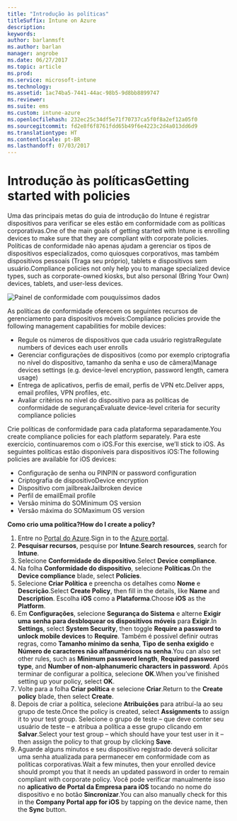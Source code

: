 ```yaml
---
title: "Introdução às políticas"
titleSuffix: Intune on Azure
description: 
keywords: 
author: barlanmsft
ms.author: barlan
manager: angrobe
ms.date: 06/27/2017
ms.topic: article
ms.prod: 
ms.service: microsoft-intune
ms.technology: 
ms.assetid: 1ac74ba5-7441-44ac-98b5-9d8bb8899747
ms.reviewer: 
ms.suite: ems
ms.custom: intune-azure
ms.openlocfilehash: 232ec25c34df5e71f70737ca5f0f8a2ef12a05f0
ms.sourcegitcommit: fd2e8f6f8761fdd65b49f6e4223c2d4a013dd6d9
ms.translationtype: HT
ms.contentlocale: pt-BR
ms.lasthandoff: 07/03/2017
---
```

# <span data-ttu-id="b4cff-102">Introdução às políticas</span><span class="sxs-lookup"><span data-stu-id="b4cff-102">Getting started with policies</span></span>
<a id="getting-started-with-policies" class="xliff"></a>

<span data-ttu-id="b4cff-103">Uma das principais metas do guia de introdução do Intune é registrar dispositivos para verificar se eles estão em conformidade com as políticas corporativas.</span><span class="sxs-lookup"><span data-stu-id="b4cff-103">One of the main goals of getting started with Intune is enrolling devices to make sure that they are compliant with corporate policies.</span></span> <span data-ttu-id="b4cff-104">Políticas de conformidade não apenas ajudam a gerenciar os tipos de dispositivos especializados, como quiosques corporativos, mas também dispositivos pessoais (Traga seu próprio), tablets e dispositivos sem usuário.</span><span class="sxs-lookup"><span data-stu-id="b4cff-104">Compliance policies not only help you to manage specialized device types, such as corporate-owned kiosks, but also personal (Bring Your Own) devices, tablets, and user-less devices.</span></span>

![Painel de conformidade com pouquíssimos dados](/intune/media/generic-compliance-dashboard.png)

<span data-ttu-id="b4cff-106">As políticas de conformidade oferecem os seguintes recursos de gerenciamento para dispositivos móveis:</span><span class="sxs-lookup"><span data-stu-id="b4cff-106">Compliance policies provide the following management capabilities for mobile devices:</span></span>

* <span data-ttu-id="b4cff-107">Regule os números de dispositivos que cada usuário registra</span><span class="sxs-lookup"><span data-stu-id="b4cff-107">Regulate numbers of devices each user enrolls</span></span>
* <span data-ttu-id="b4cff-108">Gerenciar configurações de dispositivos (como por exemplo criptografia no nível do dispositivo, tamanho da senha e uso de câmera)</span><span class="sxs-lookup"><span data-stu-id="b4cff-108">Manage devices settings (e.g. device-level encryption, password length, camera usage)</span></span>
* <span data-ttu-id="b4cff-109">Entrega de aplicativos, perfis de email, perfis de VPN etc.</span><span class="sxs-lookup"><span data-stu-id="b4cff-109">Deliver apps, email profiles, VPN profiles, etc.</span></span>
* <span data-ttu-id="b4cff-110">Avaliar critérios no nível do dispositivo para as políticas de conformidade de segurança</span><span class="sxs-lookup"><span data-stu-id="b4cff-110">Evaluate device-level criteria for security compliance policies</span></span>

<span data-ttu-id="b4cff-111">Crie políticas de conformidade para cada plataforma separadamente.</span><span class="sxs-lookup"><span data-stu-id="b4cff-111">You create compliance policies for each platform separately.</span></span> <span data-ttu-id="b4cff-112">Para este exercício, continuaremos com o iOS.</span><span class="sxs-lookup"><span data-stu-id="b4cff-112">For this exercise, we’ll stick to iOS.</span></span> <span data-ttu-id="b4cff-113">As seguintes políticas estão disponíveis para dispositivos iOS:</span><span class="sxs-lookup"><span data-stu-id="b4cff-113">The following policies are available for iOS devices:</span></span>

* <span data-ttu-id="b4cff-114">Configuração de senha ou PIN</span><span class="sxs-lookup"><span data-stu-id="b4cff-114">PIN or password configuration</span></span>
* <span data-ttu-id="b4cff-115">Criptografia de dispositivo</span><span class="sxs-lookup"><span data-stu-id="b4cff-115">Device encryption</span></span>
* <span data-ttu-id="b4cff-116">Dispositivo com jailbreak</span><span class="sxs-lookup"><span data-stu-id="b4cff-116">Jailbroken device</span></span>
* <span data-ttu-id="b4cff-117">Perfil de email</span><span class="sxs-lookup"><span data-stu-id="b4cff-117">Email profile</span></span>
* <span data-ttu-id="b4cff-118">Versão mínima do SO</span><span class="sxs-lookup"><span data-stu-id="b4cff-118">Minimum OS version</span></span>
* <span data-ttu-id="b4cff-119">Versão máxima do SO</span><span class="sxs-lookup"><span data-stu-id="b4cff-119">Maximum OS version</span></span>

<span data-ttu-id="b4cff-120">__Como crio uma política?__</span><span class="sxs-lookup"><span data-stu-id="b4cff-120">__How do I create a policy?__</span></span>

1. <span data-ttu-id="b4cff-121">Entre no [Portal do Azure](https://portal.azure.com).</span><span class="sxs-lookup"><span data-stu-id="b4cff-121">Sign in to the [Azure portal](https://portal.azure.com).</span></span>
2. <span data-ttu-id="b4cff-122">**Pesquisar recursos**, pesquise por **Intune**.</span><span class="sxs-lookup"><span data-stu-id="b4cff-122">**Search resources**, search for **Intune**.</span></span>
3. <span data-ttu-id="b4cff-123">Selecione **Conformidade do dispositivo**.</span><span class="sxs-lookup"><span data-stu-id="b4cff-123">Select **Device compliance**.</span></span>
4. <span data-ttu-id="b4cff-124">Na folha **Conformidade do dispositivo**, selecione **Políticas**.</span><span class="sxs-lookup"><span data-stu-id="b4cff-124">On the **Device compliance** blade, select **Policies**.</span></span>
5. <span data-ttu-id="b4cff-125">Selecione **Criar Política** e preencha os detalhes como **Nome** e **Descrição**.</span><span class="sxs-lookup"><span data-stu-id="b4cff-125">Select **Create Policy**, then fill in the details, like **Name** and **Description**.</span></span> <span data-ttu-id="b4cff-126">Escolha **iOS** como a **Plataforma**.</span><span class="sxs-lookup"><span data-stu-id="b4cff-126">Choose **iOS** as the **Platform**.</span></span>
6. <span data-ttu-id="b4cff-127">Em **Configurações**, selecione **Segurança do Sistema** e alterne **Exigir uma senha para desbloquear os dispositivos móveis** para **Exigir**.</span><span class="sxs-lookup"><span data-stu-id="b4cff-127">In **Settings**, select **System Security**, then toggle **Require a password to unlock mobile devices** to **Require**.</span></span> <span data-ttu-id="b4cff-128">Também é possível definir outras regras, como **Tamanho mínimo da senha**, **Tipo de senha exigido** e **Número de caracteres não alfanuméricos na senha**.</span><span class="sxs-lookup"><span data-stu-id="b4cff-128">You can also set other rules, such as **Minimum password length**, **Required password type**, and **Number of non-alphanumeric characters in password**.</span></span> <span data-ttu-id="b4cff-129">Após terminar de configurar a política, selecione **OK**.</span><span class="sxs-lookup"><span data-stu-id="b4cff-129">When you’ve finished setting up your policy, select **OK**.</span></span>
7. <span data-ttu-id="b4cff-130">Volte para a folha **Criar política** e selecione **Criar**.</span><span class="sxs-lookup"><span data-stu-id="b4cff-130">Return to the **Create policy** blade, then select **Create**.</span></span>
8. <span data-ttu-id="b4cff-131">Depois de criar a política, selecione **Atribuições** para atribuí-la ao seu grupo de teste.</span><span class="sxs-lookup"><span data-stu-id="b4cff-131">Once the policy is created, select **Assignments** to assign it to your test group.</span></span> <span data-ttu-id="b4cff-132">Selecione o grupo de teste – que deve conter seu usuário de teste – e atribua a política a esse grupo clicando em **Salvar**.</span><span class="sxs-lookup"><span data-stu-id="b4cff-132">Select your test group – which should have your test user in it – then assign the policy to that group by clicking **Save**.</span></span>
9. <span data-ttu-id="b4cff-133">Aguarde alguns minutos e seu dispositivo registrado deverá solicitar uma senha atualizada para permanecer em conformidade com as políticas corporativas.</span><span class="sxs-lookup"><span data-stu-id="b4cff-133">Wait a few minutes, then your enrolled device should prompt you that it needs an updated password in order to remain compliant with corporate policy.</span></span> <span data-ttu-id="b4cff-134">Você pode verificar manualmente isso no **aplicativo de Portal da Empresa para iOS** tocando no nome do dispositivo e no botão **Sincronizar**.</span><span class="sxs-lookup"><span data-stu-id="b4cff-134">You can also manually check for this in the **Company Portal app for iOS** by tapping on the device name, then the **Sync** button.</span></span>
